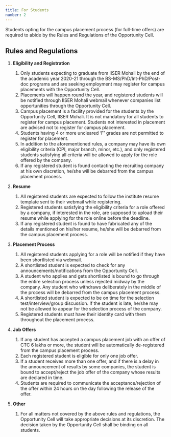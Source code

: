 ```yaml
---
title: For Students
number: 2
---
```


Students opting for the campus placement process (for full-time offers) are required to abide by the Rules and Regulations of the Opportunity Cell.

## Rules and Regulations

1. **Eligibility and Registration**
   1. Only students expecting to graduate from IISER Mohali by the end of the academic year 2020-21 through the BS-MS/PhD/Int-PhD/Post-doc programs and are seeking employment may register for campus placements with the Opportunity Cell.
   2. Placements will happen round the year, and registered students will be notified through IISER Mohali webmail whenever companies list opportunities through the Opportunity Cell.
   3. Campus placement is a facility provided for the students by the Opportunity Cell, IISER Mohali. It is not mandatory for all students to register for campus placement. Students not interested in placement are advised not to register for campus placement.
   4. Students having 4 or more uncleared ‘F’ grades are not permitted to register for placement.
   5. In addition to the aforementioned rules, a company may have its own eligibility criteria (CPI, major branch, minor, etc.), and only registered students satisfying all criteria will be allowed to apply for the role offered by the company.
   6. If any registered student is found contacting the recruiting company at his own discretion, he/she will be debarred from the campus placement process.

2. **Resume**
   1. All registered students are expected to follow the institute resume template sent to their webmail while registering.
   2. Registered students satisfying the eligibility criteria for a role offered by a company, if interested in the role, are supposed to upload their resume while applying for the role online before the deadline.
   3. If any registered student is found to have fabricated any of the details mentioned on his/her resume, he/she will be debarred from the campus placement process.

3. **Placement Process**
   1. All registered students applying for a role will be notified if they have been shortlisted via webmail.
   2. A shortlisted student is expected to check for any announcements/notifications from the Opportunity Cell.
   3. A student who applies and gets shortlisted is bound to go through the entire selection process unless rejected midway by the company. Any student who withdraws deliberately in the middle of the process will be debarred from the campus placement process.
   4. A shortlisted student is expected to be on time for the selection test/interview/group discussion. If the student is late, he/she may not be allowed to appear for the selection process of the company.
   5. Registered students must have their identity card with them throughout the placement process.

4. **Job Offers**
   1. If any student has accepted a campus placement job with an offer of CTC 6 lakhs or more, the student will be automatically de-registered from the campus placement process.
   2. Each registered student is eligible for only one job offer.
   3. If a student receives more than one offer, and if there is a delay in the announcement of results by some companies, the student is bound to accept/reject the job offer of the company whose results are declared in time.
   4. Students are required to communicate the acceptance/rejection of the offer within 24 hours on the day following the release of the offer.

5. **Other**
   1. For all matters not covered by the above rules and regulations, the Opportunity Cell will take appropriate decisions at its discretion. The decision taken by the Opportunity Cell shall be binding on all students.
